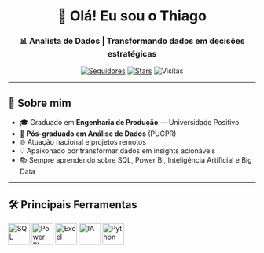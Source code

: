 <!-- Título -->
<h1 align="center">👋 Olá! Eu sou o Thiago</h1>
<h3 align="center">📊 Analista de Dados | Transformando dados em decisões estratégicas</h3>

<p align="center">
  <a href="https://github.com/ThiagoVinicius2?tab=followers"><img alt="Seguidores" src="https://img.shields.io/github/followers/ThiagoVinicius2?style=flat-square&label=seguidores"/></a>
  <a href="https://github.com/ThiagoVinicius2"><img alt="Stars" src="https://img.shields.io/github/stars/ThiagoVinicius2?style=flat-square&label=stars"/></a>
  <img alt="Visitas" src="https://komarev.com/ghpvc/?username=ThiagoVinicius2&style=flat-square&label=visitas"/>
</p>

---

## 🚀 Sobre mim
- 🎓 Graduado em **Engenharia de Produção** — Universidade Positivo  
- 🎯 **Pós-graduado em Análise de Dados** (PUCPR)  
- 🌐 Atuação nacional e projetos remotos  
- 💡 Apaixonado por transformar dados em insights acionáveis  
- 📚 Sempre aprendendo sobre SQL, Power BI, Inteligência Artificial e Big Data

---

## 🛠️ Principais Ferramentas
<p align="left">
  <img src="https://img.icons8.com/ios-filled/50/sql.png" title="SQL" alt="SQL" width="44" height="44"/>
  <img src="https://img.icons8.com/color/48/power-bi.png" title="Power BI" alt="Power BI" width="44" height="44"/>
  <img src="https://img.icons8.com/color/48/microsoft-excel-2019--v1.png" title="Excel" alt="Excel" width="44" height="44"/>
  <img src="https://img.icons8.com/ios-filled/50/artificial-intelligence.png" title="Inteligência Artificial" alt="IA" width="44" height="44"/>
  <img src="https://cdn.jsdelivr.net/gh/devicons/devicon/icons/python/python-original.svg" title="Python" alt="Python" width="44" height="44"/>
</p>

<p>
  <img src="https://img.shields.io/badge/Stack-SQL%20|%20Power%20BI%20|%20Excel%20|%20IA%20|%20Python-0b7ea4?style=flat-s
